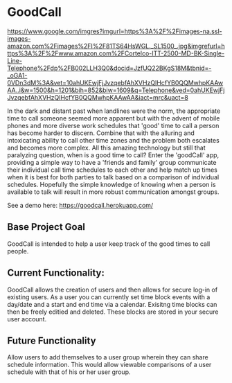 # GoodCall

 https://www.google.com/imgres?imgurl=https%3A%2F%2Fimages-na.ssl-images-amazon.com%2Fimages%2FI%2F81TS64HsWGL._SL1500_.jpg&imgrefurl=https%3A%2F%2Fwww.amazon.com%2FCortelco-ITT-2500-MD-BK-Single-Line-Telephone%2Fdp%2FB002LLH3Q0&docid=JzfUQ22BKgS18M&tbnid=-_oGA1-0VDn3dM%3A&vet=10ahUKEwjFjJvzqebfAhXVHzQIHcfYB0QQMwhpKAAwAA..i&w=1500&h=1201&bih=852&biw=1609&q=Telephone&ved=0ahUKEwjFjJvzqebfAhXVHzQIHcfYB0QQMwhpKAAwAA&iact=mrc&uact=8

In the dark and distant past when landlines were the norm, the appropriate time to call someone seemed more apparent but with the advent of mobile phones and more diverse work schedules that 'good' time to call a person has become harder to discern. Combine that with the alluring and intoxicating ability to call other time zones and the problem both escalates and becomes more complex. All this amazing technology but still that paralyzing question, when is a good time to call? Enter the 'goodCall' app, providing a simple way to have a 'friends and family' group communicate their individual call time schedules to each other and help match up times when it is best for both parties to talk based on a comparison of individual schedules. Hopefully the simple knowledge of knowing when a person is available to talk will result in more robust communication amongst groups. 

See a demo here: https://goodcall.herokuapp.com/

## Base Project Goal
GoodCall is intended to help a user keep track of the good times to call people.

## Current Functionality:
GoodCall allows the creation of users and then allows for secure log-in of existing users.
As a user you can currently set time block events with a day/date and a start and end time via a calendar.
Exisitng time blocks can then be freely editied and deleted.
These blocks are stored in your secure user account.

## Future Functionality
Allow users to add themselves to a user group wherein they can share schedule information.
This would allow viewable comparisons of a user schedule with that of his or her user group.   




